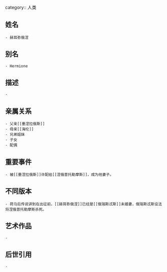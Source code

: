 category:: 人类
## 姓名
	- 赫耳弥俄涅
## 别名
	- Hermione
## 描述
	-
## 亲属关系
	- 父亲[[墨涅拉俄斯]]
	- 母亲[[海伦]]
	- 兄弟姐妹
	- 子女
	- 配偶
## 重要事件
	- 被[[墨涅拉俄斯]]许配给[[涅俄普托勒摩斯]]，成为他妻子。
## 不同版本
	- 荷马后传说讲到在出征前，[[赫耳弥俄涅]]已经是[[俄瑞斯忒斯]]未婚妻，俄瑞斯忒斯设法将涅俄普托勒摩斯杀死。
## 艺术作品
	-
## 后世引用
	-
